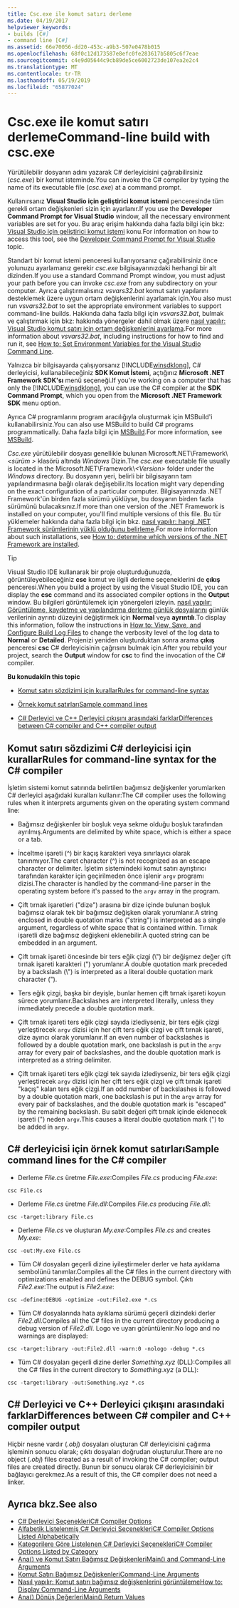 ```yaml
---
title: Csc.exe ile komut satırı derleme
ms.date: 04/19/2017
helpviewer_keywords:
- builds [C#]
- command line [C#]
ms.assetid: 66e70056-dd20-453c-a9b3-507e0478b015
ms.openlocfilehash: 68f0c12d173587e8efc0fe283617b5805c6f7eae
ms.sourcegitcommit: c4e9d05644c9cb89de5ce6002723de107ea2e2c4
ms.translationtype: MT
ms.contentlocale: tr-TR
ms.lasthandoff: 05/19/2019
ms.locfileid: "65877024"
---
```

# <a name="command-line-build-with-cscexe"></a><span data-ttu-id="8ca89-102">Csc.exe ile komut satırı derleme</span><span class="sxs-lookup"><span data-stu-id="8ca89-102">Command-line build with csc.exe</span></span>
<span data-ttu-id="8ca89-103">Yürütülebilir dosyanın adını yazarak C# derleyicisini çağırabilirsiniz (*csc.exe*) bir komut isteminde.</span><span class="sxs-lookup"><span data-stu-id="8ca89-103">You can invoke the C# compiler by typing the name of its executable file (*csc.exe*) at a command prompt.</span></span>

<span data-ttu-id="8ca89-104">Kullanırsanız **Visual Studio için geliştirici komut istemi** penceresinde tüm gerekli ortam değişkenleri sizin için ayarlanır.</span><span class="sxs-lookup"><span data-stu-id="8ca89-104">If you use the **Developer Command Prompt for Visual Studio** window, all the necessary environment variables are set for you.</span></span> <span data-ttu-id="8ca89-105">Bu araç erişim hakkında daha fazla bilgi için bkz: [Visual Studio için geliştirici komut istemi](../../../framework/tools/developer-command-prompt-for-vs.md) konu.</span><span class="sxs-lookup"><span data-stu-id="8ca89-105">For information on how to access this tool, see the [Developer Command Prompt for Visual Studio](../../../framework/tools/developer-command-prompt-for-vs.md) topic.</span></span> 

<span data-ttu-id="8ca89-106">Standart bir komut istemi penceresi kullanıyorsanız çağırabilirsiniz önce yolunuzu ayarlamanız gerekir *csc.exe* bilgisayarınızdaki herhangi bir alt dizinden.</span><span class="sxs-lookup"><span data-stu-id="8ca89-106">If you use a standard Command Prompt window, you must adjust your path before you can invoke *csc.exe* from any subdirectory on your computer.</span></span> <span data-ttu-id="8ca89-107">Ayrıca çalıştırmalısınız *vsvars32.bat* komut satırı yapılarını desteklemek üzere uygun ortam değişkenlerini ayarlamak için.</span><span class="sxs-lookup"><span data-stu-id="8ca89-107">You also must run *vsvars32.bat* to set the appropriate environment variables to support command-line builds.</span></span> <span data-ttu-id="8ca89-108">Hakkında daha fazla bilgi için *vsvars32.bat*, bulmak ve çalıştırmak için bkz: hakkında yönergeler dahil olmak üzere [nasıl yapılır: Visual Studio komut satırı için ortam değişkenlerini ayarlama](../../../csharp/language-reference/compiler-options/how-to-set-environment-variables-for-the-visual-studio-command-line.md).</span><span class="sxs-lookup"><span data-stu-id="8ca89-108">For more information about *vsvars32.bat*, including instructions for how to find and run it, see [How to: Set Environment Variables for the Visual Studio Command Line](../../../csharp/language-reference/compiler-options/how-to-set-environment-variables-for-the-visual-studio-command-line.md).</span></span>

<span data-ttu-id="8ca89-109">Yalnızca bir bilgisayarda çalışıyorsanız [!INCLUDE[winsdklong](~/includes/winsdklong-md.md)], C# derleyicisi, kullanabileceğiniz **SDK Komut İstemi**, açtığınız **Microsoft .NET Framework SDK'sı** menü seçeneği.</span><span class="sxs-lookup"><span data-stu-id="8ca89-109">If you're working on a computer that has only the [!INCLUDE[winsdklong](~/includes/winsdklong-md.md)], you can use the C# compiler at the **SDK Command Prompt**, which you open from the **Microsoft .NET Framework SDK** menu option.</span></span>

<span data-ttu-id="8ca89-110">Ayrıca C# programlarını program aracılığıyla oluşturmak için MSBuild'i kullanabilirsiniz.</span><span class="sxs-lookup"><span data-stu-id="8ca89-110">You can also use MSBuild to build C# programs programmatically.</span></span> <span data-ttu-id="8ca89-111">Daha fazla bilgi için [MSBuild](/visualstudio/msbuild/msbuild).</span><span class="sxs-lookup"><span data-stu-id="8ca89-111">For more information, see [MSBuild](/visualstudio/msbuild/msbuild).</span></span>

<span data-ttu-id="8ca89-112">*Csc.exe* yürütülebilir dosyası genellikle bulunan Microsoft.NET\Framework\\*\<sürüm >* klasörü altında *Windows* Dizin.</span><span class="sxs-lookup"><span data-stu-id="8ca89-112">The *csc.exe* executable file usually is located in the Microsoft.NET\Framework\\*\<Version>* folder under the *Windows* directory.</span></span> <span data-ttu-id="8ca89-113">Bu dosyanın yeri, belirli bir bilgisayarın tam yapılandırmasına bağlı olarak değişebilir.</span><span class="sxs-lookup"><span data-stu-id="8ca89-113">Its location might vary depending on the exact configuration of a particular computer.</span></span> <span data-ttu-id="8ca89-114">Bilgisayarınızda .NET Framework'ün birden fazla sürümü yüklüyse, bu dosyanın birden fazla sürümünü bulacaksınız.</span><span class="sxs-lookup"><span data-stu-id="8ca89-114">If more than one version of the .NET Framework is installed on your computer, you'll find multiple versions of this file.</span></span> <span data-ttu-id="8ca89-115">Bu tür yüklemeler hakkında daha fazla bilgi için bkz. [nasıl yapılır: hangi .NET Framework sürümlerinin yüklü olduğunu belirleme](../../../framework/migration-guide/how-to-determine-which-versions-are-installed.md).</span><span class="sxs-lookup"><span data-stu-id="8ca89-115">For more information about such installations, see [How to: determine which versions of the .NET Framework are installed](../../../framework/migration-guide/how-to-determine-which-versions-are-installed.md).</span></span>

> [!TIP]
>  <span data-ttu-id="8ca89-116">Visual Studio IDE kullanarak bir proje oluşturduğunuzda, görüntüleyebileceğiniz **csc** komut ve ilgili derleme seçeneklerini de **çıkış** penceresi.</span><span class="sxs-lookup"><span data-stu-id="8ca89-116">When you build a project by using the Visual Studio IDE, you can display the **csc** command and its associated compiler options in the **Output** window.</span></span> <span data-ttu-id="8ca89-117">Bu bilgileri görüntülemek için yönergeleri izleyin. [nasıl yapılır: Görüntüleme, kaydetme ve yapılandırma derleme günlük dosyalarını](/visualstudio/ide/how-to-view-save-and-configure-build-log-files#to-change-the-amount-of-information-included-in-the-build-log) günlük verilerinin ayrıntı düzeyini değiştirmek için **Normal** veya **ayrıntılı**.</span><span class="sxs-lookup"><span data-stu-id="8ca89-117">To display this information, follow the instructions in [How to: View, Save, and Configure Build Log Files](/visualstudio/ide/how-to-view-save-and-configure-build-log-files#to-change-the-amount-of-information-included-in-the-build-log) to change the verbosity level of the log data to **Normal** or **Detailed**.</span></span> <span data-ttu-id="8ca89-118">Projenizi yeniden oluşturduktan sonra arama **çıkış** penceresi **csc** C# derleyicisinin çağrısını bulmak için.</span><span class="sxs-lookup"><span data-stu-id="8ca89-118">After you rebuild your project, search the **Output** window for **csc** to find the invocation of the C# compiler.</span></span>

 <span data-ttu-id="8ca89-119">**Bu konudaki**</span><span class="sxs-lookup"><span data-stu-id="8ca89-119">**In this topic**</span></span>

- [<span data-ttu-id="8ca89-120">Komut satırı sözdizimi için kurallar</span><span class="sxs-lookup"><span data-stu-id="8ca89-120">Rules for command-line syntax</span></span>](#rules-for-command-line-syntax-for-the-c-compiler)

- [<span data-ttu-id="8ca89-121">Örnek komut satırları</span><span class="sxs-lookup"><span data-stu-id="8ca89-121">Sample command lines</span></span>](#sample-command-lines-for-the-c-compiler)

- [<span data-ttu-id="8ca89-122">C# Derleyici ve C++ Derleyici çıkışını arasındaki farklar</span><span class="sxs-lookup"><span data-stu-id="8ca89-122">Differences between C# compiler and C++ compiler output</span></span>](#differences-between-c-compiler-and-c-compiler-output)

## <a name="rules-for-command-line-syntax-for-the-c-compiler"></a><span data-ttu-id="8ca89-123">Komut satırı sözdizimi C# derleyicisi için kurallar</span><span class="sxs-lookup"><span data-stu-id="8ca89-123">Rules for command-line syntax for the C# compiler</span></span>

<span data-ttu-id="8ca89-124">İşletim sistemi komut satırında belirtilen bağımsız değişkenler yorumlarken C# derleyici aşağıdaki kuralları kullanır:</span><span class="sxs-lookup"><span data-stu-id="8ca89-124">The C# compiler uses the following rules when it interprets arguments given on the operating system command line:</span></span>

- <span data-ttu-id="8ca89-125">Bağımsız değişkenler bir boşluk veya sekme olduğu boşluk tarafından ayrılmış.</span><span class="sxs-lookup"><span data-stu-id="8ca89-125">Arguments are delimited by white space, which is either a space or a tab.</span></span>

- <span data-ttu-id="8ca89-126">İnceltme işareti (^) bir kaçış karakteri veya sınırlayıcı olarak tanınmıyor.</span><span class="sxs-lookup"><span data-stu-id="8ca89-126">The caret character (^) is not recognized as an escape character or delimiter.</span></span> <span data-ttu-id="8ca89-127">İşletim sistemindeki komut satırı ayrıştırıcı tarafından karakter için geçirilmeden önce işlenir `argv` programı dizisi.</span><span class="sxs-lookup"><span data-stu-id="8ca89-127">The character is handled by the command-line parser in the operating system before it's passed to the `argv` array in the program.</span></span>

- <span data-ttu-id="8ca89-128">Çift tırnak işaretleri ("dize") arasına bir dize içinde bulunan boşluk bağımsız olarak tek bir bağımsız değişken olarak yorumlanır.</span><span class="sxs-lookup"><span data-stu-id="8ca89-128">A string enclosed in double quotation marks ("string") is interpreted as a single argument, regardless of white space that is contained within.</span></span> <span data-ttu-id="8ca89-129">Tırnak işaretli dize bağımsız değişkeni eklenebilir.</span><span class="sxs-lookup"><span data-stu-id="8ca89-129">A quoted string can be embedded in an argument.</span></span>

- <span data-ttu-id="8ca89-130">Çift tırnak işareti öncesinde bir ters eğik çizgi (\\") bir değişmez değer çift tırnak işareti karakteri (") yorumlanır.</span><span class="sxs-lookup"><span data-stu-id="8ca89-130">A double quotation mark preceded by a backslash (\\") is interpreted as a literal double quotation mark character (").</span></span>

- <span data-ttu-id="8ca89-131">Ters eğik çizgi, başka bir deyişle, bunlar hemen çift tırnak işareti koyun sürece yorumlanır.</span><span class="sxs-lookup"><span data-stu-id="8ca89-131">Backslashes are interpreted literally, unless they immediately precede a double quotation mark.</span></span>

- <span data-ttu-id="8ca89-132">Çift tırnak işareti ters eğik çizgi sayıda izlediyseniz, bir ters eğik çizgi yerleştirecek `argv` dizisi için her çift ters eğik çizgi ve çift tırnak işareti, dize ayırıcı olarak yorumlanır.</span><span class="sxs-lookup"><span data-stu-id="8ca89-132">If an even number of backslashes is followed by a double quotation mark, one backslash is put in the `argv` array for every pair of backslashes, and the double quotation mark is interpreted as a string delimiter.</span></span>

- <span data-ttu-id="8ca89-133">Çift tırnak işareti ters eğik çizgi tek sayıda izlediyseniz, bir ters eğik çizgi yerleştirecek `argv` dizisi için her çift ters eğik çizgi ve çift tırnak işareti "kaçış" kalan ters eğik çizgi.</span><span class="sxs-lookup"><span data-stu-id="8ca89-133">If an odd number of backslashes is followed by a double quotation mark, one backslash is put in the `argv` array for every pair of backslashes, and the double quotation mark is "escaped" by the remaining backslash.</span></span> <span data-ttu-id="8ca89-134">Bu sabit değeri çift tırnak içinde eklenecek işareti (") neden `argv`.</span><span class="sxs-lookup"><span data-stu-id="8ca89-134">This causes a literal double quotation mark (") to be added in `argv`.</span></span>

## <a name="sample-command-lines-for-the-c-compiler"></a><span data-ttu-id="8ca89-135">C# derleyicisi için örnek komut satırları</span><span class="sxs-lookup"><span data-stu-id="8ca89-135">Sample command lines for the C# compiler</span></span>

- <span data-ttu-id="8ca89-136">Derleme *File.cs* üretme *File.exe*:</span><span class="sxs-lookup"><span data-stu-id="8ca89-136">Compiles *File.cs* producing *File.exe*:</span></span>

```console
csc File.cs 
```

- <span data-ttu-id="8ca89-137">Derleme *File.cs* üretme *File.dll*:</span><span class="sxs-lookup"><span data-stu-id="8ca89-137">Compiles *File.cs* producing *File.dll*:</span></span>

```console
csc -target:library File.cs
```

- <span data-ttu-id="8ca89-138">Derleme *File.cs* ve oluşturan *My.exe*:</span><span class="sxs-lookup"><span data-stu-id="8ca89-138">Compiles *File.cs* and creates *My.exe*:</span></span>

```console
csc -out:My.exe File.cs
```

- <span data-ttu-id="8ca89-139">Tüm C# dosyaları geçerli dizine iyileştirmeler derler ve hata ayıklama sembolünü tanımlar.</span><span class="sxs-lookup"><span data-stu-id="8ca89-139">Compiles all the C# files in the current directory with optimizations enabled and defines the DEBUG symbol.</span></span> <span data-ttu-id="8ca89-140">Çıktı *File2.exe*:</span><span class="sxs-lookup"><span data-stu-id="8ca89-140">The output is *File2.exe*:</span></span>

```console
csc -define:DEBUG -optimize -out:File2.exe *.cs
```

- <span data-ttu-id="8ca89-141">Tüm C# dosyalarında hata ayıklama sürümü geçerli dizindeki derler *File2.dll*.</span><span class="sxs-lookup"><span data-stu-id="8ca89-141">Compiles all the C# files in the current directory producing a debug version of *File2.dll*.</span></span> <span data-ttu-id="8ca89-142">Logo ve uyarı görüntülenir:</span><span class="sxs-lookup"><span data-stu-id="8ca89-142">No logo and no warnings are displayed:</span></span>

```console
csc -target:library -out:File2.dll -warn:0 -nologo -debug *.cs
```

- <span data-ttu-id="8ca89-143">Tüm C# dosyaları geçerli dizine derler *Something.xyz* (DLL):</span><span class="sxs-lookup"><span data-stu-id="8ca89-143">Compiles all the C# files in the current directory to *Something.xyz* (a DLL):</span></span>

```console
csc -target:library -out:Something.xyz *.cs
```

## <a name="differences-between-c-compiler-and-c-compiler-output"></a><span data-ttu-id="8ca89-144">C# Derleyici ve C++ Derleyici çıkışını arasındaki farklar</span><span class="sxs-lookup"><span data-stu-id="8ca89-144">Differences between C# compiler and C++ compiler output</span></span>
<span data-ttu-id="8ca89-145">Hiçbir nesne vardır (*.obj*) dosyaları oluşturan C# derleyicisini çağırma işleminin sonucu olarak; çıktı dosyaları doğrudan oluşturulur.</span><span class="sxs-lookup"><span data-stu-id="8ca89-145">There are no object (*.obj*) files created as a result of invoking the C# compiler; output files are created directly.</span></span> <span data-ttu-id="8ca89-146">Bunun bir sonucu olarak C# derleyicisinin bir bağlayıcı gerekmez.</span><span class="sxs-lookup"><span data-stu-id="8ca89-146">As a result of this, the C# compiler does not need a linker.</span></span>

## <a name="see-also"></a><span data-ttu-id="8ca89-147">Ayrıca bkz.</span><span class="sxs-lookup"><span data-stu-id="8ca89-147">See also</span></span>

- [<span data-ttu-id="8ca89-148">C# Derleyici Seçenekleri</span><span class="sxs-lookup"><span data-stu-id="8ca89-148">C# Compiler Options</span></span>](../../../csharp/language-reference/compiler-options/index.md)
- [<span data-ttu-id="8ca89-149">Alfabetik Listelenmiş C# Derleyici Seçenekleri</span><span class="sxs-lookup"><span data-stu-id="8ca89-149">C# Compiler Options Listed Alphabetically</span></span>](../../../csharp/language-reference/compiler-options/listed-alphabetically.md)
- [<span data-ttu-id="8ca89-150">Kategorilere Göre Listelenen C# Derleyici Seçenekleri</span><span class="sxs-lookup"><span data-stu-id="8ca89-150">C# Compiler Options Listed by Category</span></span>](../../../csharp/language-reference/compiler-options/listed-by-category.md)
- [<span data-ttu-id="8ca89-151">Ana() ve Komut Satırı Bağımsız Değişkenleri</span><span class="sxs-lookup"><span data-stu-id="8ca89-151">Main() and Command-Line Arguments</span></span>](../../../csharp/programming-guide/main-and-command-args/index.md)
- [<span data-ttu-id="8ca89-152">Komut Satırı Bağımsız Değişkenleri</span><span class="sxs-lookup"><span data-stu-id="8ca89-152">Command-Line Arguments</span></span>](../../../csharp/programming-guide/main-and-command-args/command-line-arguments.md)
- [<span data-ttu-id="8ca89-153">Nasıl yapılır: Komut satırı bağımsız değişkenlerini görüntüleme</span><span class="sxs-lookup"><span data-stu-id="8ca89-153">How to: Display Command-Line Arguments</span></span>](../../../csharp/programming-guide/main-and-command-args/how-to-display-command-line-arguments.md)
- [<span data-ttu-id="8ca89-154">Ana() Dönüş Değerleri</span><span class="sxs-lookup"><span data-stu-id="8ca89-154">Main() Return Values</span></span>](../../../csharp/programming-guide/main-and-command-args/main-return-values.md)

